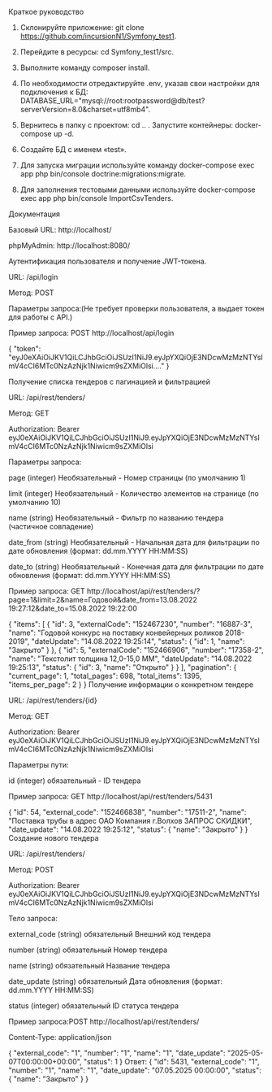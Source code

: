 Краткое руководство

1. Склонируйте приложение: git clone https://github.com/incursionN1/Symfony_test1.

2. Перейдите в ресурсы: cd Symfony_test1/src.

3. Выполните команду composer install.

4. По необходимости отредактируйте .env, указав свои настройки для подключения к БД: DATABASE_URL="mysql://root:rootpassword@db/test?serverVersion=8.0&charset=utf8mb4".

5. Вернитесь в папку с проектом: cd .. . Запустите контейнеры: docker-compose up -d.

6. Создайте БД с именем «test».

7. Для запуска миграции используйте команду docker-compose exec app php bin/console doctrine:migrations:migrate.

8. Для заполнения тестовыми данными используйте docker-compose exec app php bin/console ImportCsvTenders.

Документация

Базовый URL: http://localhost/

phpMyAdmin: http://localhost:8080/

Аутентификация пользователя и получение JWT-токена.

URL: /api/login

Метод: POST

Параметры запроса:(Не требует проверки пользователя, а выдает токен для работы с API.)

Пример запроса: POST http://localhost/api/login

{
  "token": "eyJ0eXAiOiJKV1QiLCJhbGciOiJSUzI1NiJ9.eyJpYXQiOjE3NDcwMzMzNTYsImV4cCI6MTc0NzAzNjk1Niwicm9sZXMiOlsi...."
}

Получение списка тендеров с пагинацией и фильтрацией

URL: /api/rest/tenders/

Метод: GET

Authorization: Bearer eyJ0eXAiOiJKV1QiLCJhbGciOiJSUzI1NiJ9.eyJpYXQiOjE3NDcwMzMzNTYsImV4cCI6MTc0NzAzNjk1Niwicm9sZXMiOlsi

Параметры запроса:

page        (integer)	  Необязательный   - Номер страницы (по умолчанию 1)

limit	    (integer)	  Необязательный   - Количество элементов на странице (по умолчанию 10)

name	    (string)	  Необязательный   - Фильтр по названию тендера (частичное совпадение)

date_from	(string)      Необязательный   - Начальная дата для фильтрации по дате обновления (формат: dd.mm.YYYY HH:MM:SS)

date_to	    (string)	  Необязательный   - Конечная дата для фильтрации по дате обновления (формат: dd.mm.YYYY HH:MM:SS)

Пример запроса: GET http://localhost/api/rest/tenders/?page=1&limit=2&name=Годовой&date_from=13.08.2022 19:27:12&date_to=15.08.2022 19:22:00


{
    "items": [
        {
            "id": 3,
            "externalCode": "152467230",
            "number": "16887-3",
            "name": "Годовой конкурс на поставку конвейерных роликов 2018-2019",
            "dateUpdate": "14.08.2022 19:25:14",
            "status": {
                "id": 1,
                "name": "Закрыто"
            }
        },
        {
            "id": 5,
            "externalCode": "152466906",
            "number": "17358-2",
            "name": "Текстолит толщина 12,0-15,0 ММ",
            "dateUpdate": "14.08.2022 19:25:13",
            "status": {
                "id": 3,
                "name": "Открыто"
            }
        }
    ],
    "pagination": {
        "current_page": 1,
        "total_pages": 698,
        "total_items": 1395,
        "items_per_page": 2
    }
}
Получение информации о конкретном тендере

URL: /api/rest/tenders/{id}

Метод: GET

Authorization: Bearer eyJ0eXAiOiJKV1QiLCJhbGciOiJSUzI1NiJ9.eyJpYXQiOjE3NDcwMzMzNTYsImV4cCI6MTc0NzAzNjk1Niwicm9sZXMiOlsi

Параметры пути:

id	(integer)	обязательный -	ID тендера

Пример запроса: GET http://localhost/api/rest/tenders/5431

{
    "id": 54,
    "external_code": "152466838",
    "number": "17511-2",
    "name": "Поставка трубы в адрес ОАО Компания г.Волхов ЗАПРОС СКИДКИ",
    "date_update": "14.08.2022 19:25:12",
    "status": {
        "name": "Закрыто"
    }
}
Создание нового тендера

URL: /api/rest/tenders/

Метод: POST

Authorization: Bearer eyJ0eXAiOiJKV1QiLCJhbGciOiJSUzI1NiJ9.eyJpYXQiOjE3NDcwMzMzNTYsImV4cCI6MTc0NzAzNjk1Niwicm9sZXMiOlsi

Тело запроса:

external_code  (string)	  обязательный	Внешний код тендера	

number	       (string)	  обязательный	Номер тендера	

name	         (string)	  обязательный	Название тендера	

date_update	   (string)	  обязательный	Дата обновления (формат: dd.mm.YYYY HH:MM:SS)

status	       (integer)	обязательный	ID статуса тендера

Пример запроса:POST http://localhost/api/rest/tenders/

Content-Type: application/json

{
    "external_code": "1",
    "number": "1",
    "name": "1",
    "date_update": "2025-05-07T00:00:00+00:00",
    "status": 1
}
Ответ:
{
    "id": 5431,
    "external_code": "1",
    "number": "1",
    "name": "1",
    "date_update": "07.05.2025 00:00:00",
    "status": {
        "name": "Закрыто"
    }
}
